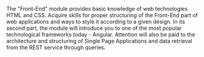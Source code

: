 The "Front-End" module provides basic knowledge of web technologies HTML and CSS. Acquire skills for proper structuring of the Front-End part of web applications and ways to style it according to a given design. In its second part, the module will introduce you to one of the most popular technological frameworks today - Angular. Attention will also be paid to the architecture and structuring of Single Page Applications and data retrieval from the REST service through queries.
